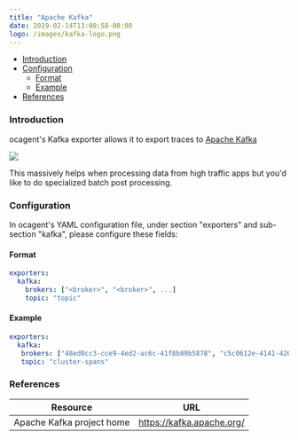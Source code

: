 ```yaml
---
title: "Apache Kafka"
date: 2019-02-14T13:00:58-08:00
logo: /images/kafka-logo.png
---
```


- [Introduction](#introduction)
- [Configuration](#configuration)
    - [Format](#format)
    - [Example](#example)
- [References](#references)

### Introduction

ocagent's Kafka exporter allows it to export traces to [Apache Kafka](https://kafka.apache.org/)

![](/images/ocagent-exporter-apache-kafka-all-schematics.png)

This massively helps when processing data from high traffic apps but you'd like to do specialized batch post processing.

### Configuration

In ocagent's YAML configuration file, under section "exporters" and sub-section "kafka", please configure these fields:


#### Format
```yaml
exporters:
  kafka:
    brokers: ["<broker>", "<broker>", ...]
    topic: "topic"
```

#### Example
```yaml
exporters:
  kafka:
   brokers: ["48ed0cc3-cce9-4ed2-ac6c-41f8b89b5878", "c5c0612e-4141-4201-b70f-c565910c8f0a"]
   topic: "cluster-spans"
```

### References
Resource|URL
---|---
Apache Kafka project home|https://kafka.apache.org/
